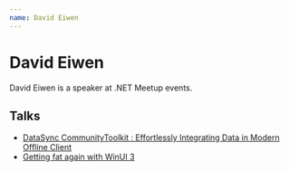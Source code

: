 ```yaml
---
name: David Eiwen
---
```


# David Eiwen

David Eiwen is a speaker at .NET Meetup events.

## Talks
- [DataSync CommunityToolkit : Effortlessly Integrating Data in Modern Offline Client](../_events/2025-04-29.md)
- [Getting fat again with WinUI 3](../_events/2024-05-28.md)
